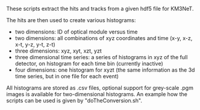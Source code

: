 These scripts extract the hits and tracks from a given hdf5 file for KM3NeT.

The hits are then used to create various histograms:
- two dimensions: ID of optical module versus time
- two dimensions: all combinations of xyz coordinates and time (x-y, x-z, x-t, y-z, y-t, z-t)
- three dimensions: xyz, xyt, xzt, yzt
- three dimensional time series: a series of histograms in xyz of the full detector, on histogram for each time bin (currently inactive)
- four dimensions: one histogram for xyzt (the same information as the 3d time series, but in one file for each event)

All histograms are stored as .csv files, optional support for grey-scale .pgm images is available for two-dimensional histograms.
An example how the scripts can be used is given by "doTheConversion.sh".

